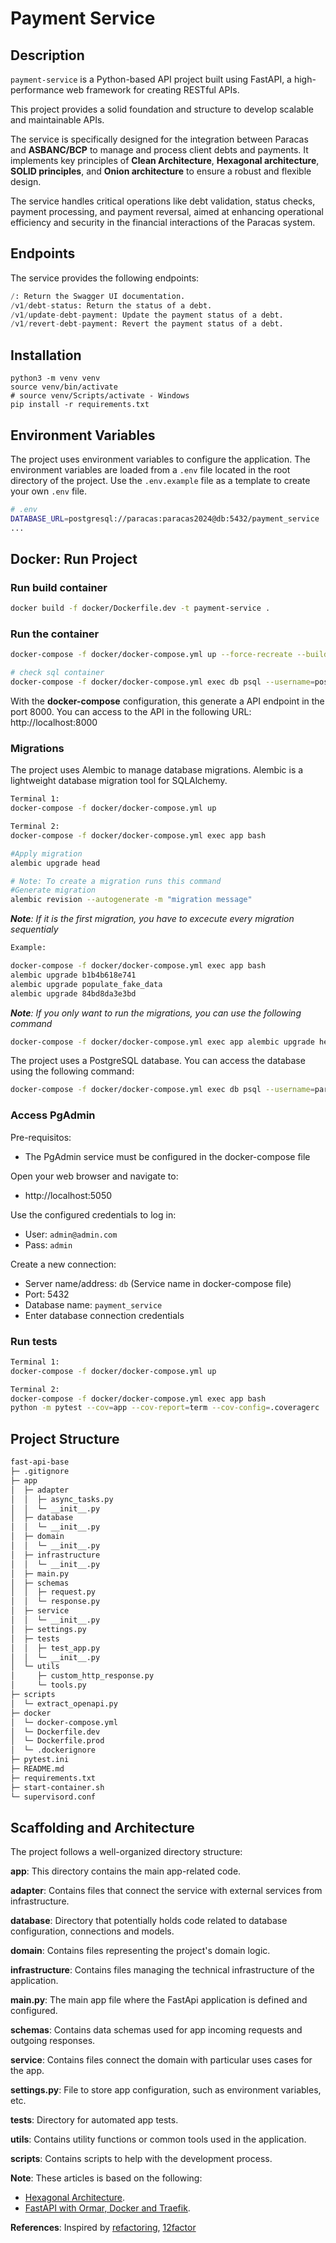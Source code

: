 # Payment Service


## Description
`payment-service` is a Python-based API project built using FastAPI, a high-performance web framework for creating RESTful APIs.

This project provides a solid foundation and structure to develop scalable and maintainable APIs.

The service is specifically designed for the integration between Paracas and **ASBANC/BCP** to manage and process client debts and payments. It implements key principles of **Clean Architecture**, **Hexagonal architecture**, **SOLID principles**, and **Onion architecture** to ensure a robust and flexible design.

The service handles critical operations like debt validation, status checks, payment processing, and payment reversal, aimed at enhancing operational efficiency and security in the financial interactions of the Paracas system.

## Endpoints

The service provides the following endpoints:

```python
/: Return the Swagger UI documentation.
/v1/debt-status: Return the status of a debt.
/v1/update-debt-payment: Update the payment status of a debt.
/v1/revert-debt-payment: Revert the payment status of a debt.
```


## Installation

```
python3 -m venv venv
source venv/bin/activate
# source venv/Scripts/activate - Windows
pip install -r requirements.txt
```

## Environment Variables

The project uses environment variables to configure the application. The environment variables are loaded from a `.env` file located in the root directory of the project. Use the `.env.example` file as a template to create your own `.env` file.

```bash
# .env
DATABASE_URL=postgresql://paracas:paracas2024@db:5432/payment_service
...
```

## Docker: Run Project

### Run build container

```bash
docker build -f docker/Dockerfile.dev -t payment-service .
```

### Run  the container

```bash
docker-compose -f docker/docker-compose.yml up --force-recreate --build

# check sql container
docker-compose -f docker/docker-compose.yml exec db psql --username=postgres --dbname=payment # env variables
```

With the **docker-compose** configuration, this generate a API endpoint in the port 8000. You can access to the API in the following URL: http://localhost:8000

### Migrations

The project uses Alembic to manage database migrations. Alembic is a lightweight database migration tool for SQLAlchemy.

```bash
Terminal 1:
docker-compose -f docker/docker-compose.yml up

Terminal 2:
docker-compose -f docker/docker-compose.yml exec app bash

#Apply migration
alembic upgrade head

# Note: To create a migration runs this command
#Generate migration
alembic revision --autogenerate -m "migration message"

```
***Note**: If it is the first migration, you have to excecute every migration sequentialy*

```bash
Example:

docker-compose -f docker/docker-compose.yml exec app bash
alembic upgrade b1b4b618e741
alembic upgrade populate_fake_data
alembic upgrade 84bd8da3e3bd
```
***Note**: If you only want to run the migrations, you can use the following command*

```bash
docker-compose -f docker/docker-compose.yml exec app alembic upgrade head
```

The project uses a PostgreSQL database. You can access the database using the following command:

```bash
docker-compose -f docker/docker-compose.yml exec db psql --username=paracas --dbname=payment_service
```

### Access PgAdmin

Pre-requisitos:
- The PgAdmin service must be configured in the docker-compose file

Open your web browser and navigate to:
- http://localhost:5050

Use the configured credentials to log in:
- User: `admin@admin.com`
- Pass: `admin`

Create a new connection:
- Server name/address: `db` (Service name in docker-compose file)
- Port: 5432
- Database name: `payment_service`
- Enter database connection credentials

### Run tests

```bash
Terminal 1:
docker-compose -f docker/docker-compose.yml up

Terminal 2:
docker-compose -f docker/docker-compose.yml exec app bash
python -m pytest --cov=app --cov-report=term --cov-config=.coveragerc
```

## Project Structure
```bash
fast-api-base
├─ .gitignore
├─ app
│  ├─ adapter
│  │  ├─ async_tasks.py
│  │  └─ __init__.py
│  ├─ database
│  │  └─ __init__.py
│  ├─ domain
│  │  └─ __init__.py
│  ├─ infrastructure
│  │  └─ __init__.py
│  ├─ main.py
│  ├─ schemas
│  │  ├─ request.py
│  │  └─ response.py
│  ├─ service
│  │  └─ __init__.py
│  ├─ settings.py
│  ├─ tests
│  │  ├─ test_app.py
│  │  └─ __init__.py
│  └─ utils
│     ├─ custom_http_response.py
│     └─ tools.py
├─ scripts
│  └─ extract_openapi.py
├─ docker
│  └─ docker-compose.yml
│  └─ Dockerfile.dev
│  └─ Dockerfile.prod
│  └─ .dockerignore
├─ pytest.ini
├─ README.md
├─ requirements.txt
├─ start-container.sh
└─ supervisord.conf
```

## Scaffolding and Architecture

The project follows a well-organized directory structure:

**app**: This directory contains the main app-related code.

**adapter**: Contains files that connect the service with external services from infrastructure.

**database**: Directory that potentially holds code related to database configuration, connections and models.

**domain**: Contains files representing the project's domain logic.

**infrastructure**: Contains files managing the technical infrastructure of the application.

**main.py**: The main app file where the FastApi application is defined and configured.

**schemas**: Contains data schemas used for app incoming requests and outgoing responses.

**service**: Contains files connect the domain with particular uses cases for the app.

**settings.py**: File to store app configuration, such as environment variables, etc.

**tests**: Directory for automated app tests.

**utils**: Contains utility functions or common tools used in the application.

**scripts**: Contains scripts to help with the development process.

**Note**: These articles is based on the following:

- [Hexagonal Architecture](https://douwevandermeij.medium.com/hexagonal-architecture-in-python-7468c2606b63).
- [FastAPI with Ormar, Docker and Traefik](https://testdriven.io/blog/fastapi-docker-traefik/).

**References**: Inspired by [refactoring](https://refactoring.guru/es/design-patterns/), [12factor](https://12factor.net/es/)

